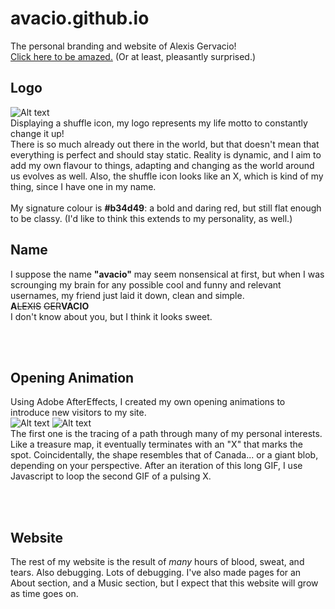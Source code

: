 # avacio.github.io
The personal branding and website of Alexis Gervacio!<br>
[Click here to be amazed.](https://avacio.github.io/) (Or at least, pleasantly surprised.)

## Logo
![Alt text](https://i.imgur.com/qwns5Sm.png) <br>
Displaying a shuffle icon, my logo represents my life motto to constantly change it up! <br>
There is so much already out there in the world, but that doesn't mean that everything is perfect and should stay static. Reality is dynamic, and I aim to add my own flavour to things, adapting and changing as the world around us evolves as well. Also, the shuffle icon looks like an X, which is kind of my thing, since I have one in my name.
<br><br>
My signature colour is **#b34d49**: a bold and daring red, but still flat enough to be classy. (I'd like to think this extends to my personality, as well.)


## Name
I suppose the name **"avacio"** may seem nonsensical at first, but when I was scrounging my brain for any possible cool and funny and relevant usernames, my friend just laid it down, clean and simple. <br>
**A**~~LEXIS~~ ~~GER~~**VACIO** <br>
I don't know about you, but I think it looks sweet.

<br><br>
## Opening Animation
Using Adobe AfterEffects, I created my own opening animations to introduce new visitors to my site. <br>
![Alt text](http://i.imgur.com/C0LPjlY.gif)
![Alt text](http://i.imgur.com/6Uv98iC.gif)
<br>
The first one is the tracing of a path through many of my personal interests. Like a treasure map, it eventually terminates with an "X" that marks the spot.
Coincidentally, the shape resembles that of Canada... or a giant blob, depending on your perspective. After an iteration of this long GIF, I use Javascript to loop the second GIF of a pulsing X.

<br><br>
## Website
The rest of my website is the result of *many* hours of blood, sweat, and tears. Also debugging. Lots of debugging. I've also made pages for an About section, and a Music section, but I expect that this website will grow as time goes on.
